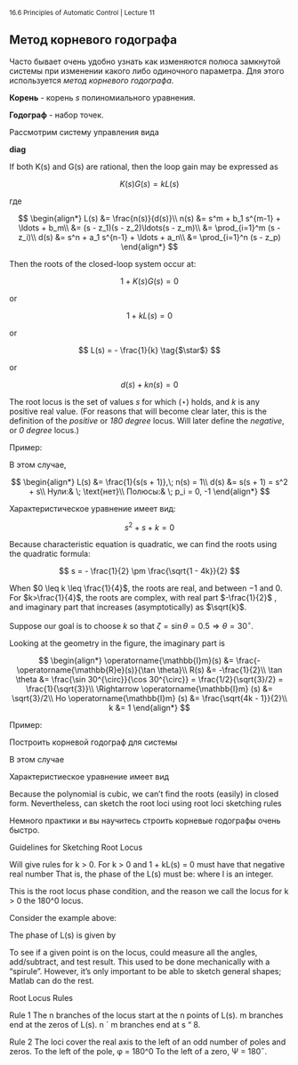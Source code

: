 <sup>16.6 Principles of Automatic Control | Lecture 11</sup>

## Метод корневого годографа

Часто бывает очень удобно узнать как изменяются полюса замкнутой системы при изменении какого либо одиночного параметра. Для этого используется _метод корневого годографа_.

**Корень** - корень $s$ полиномиального уравнения.

**Годограф** - набор точек.

Рассмотрим систему управления вида

**diag**

If both K(s) and G(s) are rational, then the loop gain may be expressed as

$$
K(s)G(s) = kL(s)
$$

где

$$
\begin{align*}
L(s) &= \frac{n(s)}{d(s)}\\
n(s) &= s^m + b_1 s^{m-1} + \ldots + b_m\\
 &= (s - z_1)(s - z_2)\ldots(s - z_m)\\
 &= \prod_{i=1}^m (s - z_i)\\
 d(s) &= s^n + a_1 s^{n-1} + \ldots + a_n\\
  &= \prod_{i=1}^n (s - z_p)
\end{align*}
$$

Then the roots of the closed-loop system occur at:

$$
1 + K(s)G(s) = 0  \tag{$\star$}
$$

or

$$
1 + kL(s) = 0  \tag{$\star$}
$$

or

$$
L(s) = - \frac{1}{k}  \tag{$\star$}
$$

or

$$
d(s) + kn(s) = 0  \tag{$\star$}
$$

The root locus is the set of values $s$ for which ($\star$) holds, and $k$ is any positive real value. (For reasons that will become clear later, this is the definition of the _positive_ or _180 degree_ locus. Will later define the _negative_, or _0 degree_ locus.)

Пример:


В этом случае,

$$
\begin{align*}
L(s) &= \frac{1}{s(s + 1)},\; n(s) = 1\\
d(s) &= s(s + 1) = s^2 + s\\
Нули:& \; \text{нет}\\
Полюсы:& \; p_i = 0, -1
\end{align*}
$$

Характеристическое уравнение имеет вид:

$$
s^2 + s + k = 0
$$

Because characteristic equation is quadratic, we can find the roots using the quadratic for­mula:

$$
s = - \frac{1}{2} \pm \frac{\sqrt{1 - 4k}}{2}
$$

When $0 \leq k \leq \frac{1}{4}$, the roots are real, and between $-1$ and $0$. For $k>\frac{1}{4}$, the roots are complex, with real part $-\frac{1}{2}$ , and imaginary part that increases (asymptotically) as $\sqrt{k}$.

Suppose our goal is to choose $k$ so that $\zeta = \sin \theta = 0.5 \Rightarrow\theta = 30^\circ$.

Looking at the geometry in the figure, the imaginary part is

$$
\begin{align*}
\operatorname{\mathbb{I}m}(s) &= \frac{-\operatorname{\mathbb{R}e}(s)}{\tan \theta}\\
R(s) &= -\frac{1}{2}\\
\tan \theta &= \frac{\sin 30^{\circ}}{\cos 30^{\circ}} = \frac{1/2}{\sqrt{3}/2} = \frac{1}{\sqrt{3}}\\
\Rightarrow \operatorname{\mathbb{I}m} (s) &= \sqrt{3}/2\\
Но \operatorname{\mathbb{I}m} (s) &= \frac{\sqrt{4k - 1}}{2}\\
k &= 1
\end{align*}
$$

Пример:

Построить корневой годограф для системы


В этом случае

Характеристиеское уравнение имеет вид

Because the polynomial is cubic, we can’t find the roots (easily) in closed form. Nevertheless, can sketch the root loci using root loci sketching rules

Немного практики и вы научитесь строить корневые годографы очень быстро.

Guidelines for Sketching Root Locus

Will give rules for k > 0.
For k > 0 and 1 + kL(s) = 0 must have that
negative real number
That is, the phase of the L(s) must be:
where l is an integer.

This is the root locus phase condition, and the reason we call the locus for k > 0 the
180^0 locus.

Consider the example above:

The phase of L(s) is given by

To see if a given point is on the locus, could measure all the angles, add/subtract, and test result. This used to be done mechanically with a “spirule”. However, it’s only important to be able to sketch general shapes; Matlab can do the rest.

Root Locus Rules

Rule 1
The n branches of the locus start at the n points of L(s). m branches end at the zeros of L(s). n ´ m branches end at s “ 8.

Rule 2
The loci cover the real axis to the left of an odd number of poles and zeros.
To the left of the pole, φ = 180^0
To the left of a zero, Ψ = 180˝.
